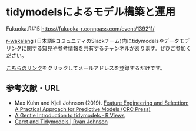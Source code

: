 tidymodelsによるモデル構築と運用
===============

Fukuoka.R#15
https://fukuoka-r.connpass.com/event/139211/

[r-wakalang](https://r-wakalang.slack.com/) (日本語RコミュニティのSlackチーム)内にtidymodelsやデータモデリングに関する知見や参考情報を共有するチャンネルがあります。ぜひご参加ください。

[こちらのリンク](https://join.slack.com/t/r-wakalang/shared_invite/enQtMzI3OTUxMjMyMjYwLTlhMzU2MTFhZDlkN2JjNWE5ZjVjODVjZWI5NGI0NGZjY2MzY2E1YTczOWU3YmM0MDY4NzE1NThiNjFjMTIzY2Y)をクリックしてメールアドレスを登録するだけです。


## 参考文献・URL

- Max Kuhn and Kjell Johnson (2019). [Feature Engineering and Selection: A Practical Approach for Predictive Models (CRC Press)](https://www.crcpress.com/Feature-Engineering-and-Selection-A-Practical-Approach-for-Predictive-Models/Kuhn-Johnson/p/book/9781138079229)
- [A Gentle Introduction to tidymodels · R Views](https://rviews.rstudio.com/2019/06/19/a-gentle-intro-to-tidymodels/)
- [Caret and Tidymodels | Ryan Johnson](https://ryjohnson09.netlify.com/post/caret-and-tidymodels/)
